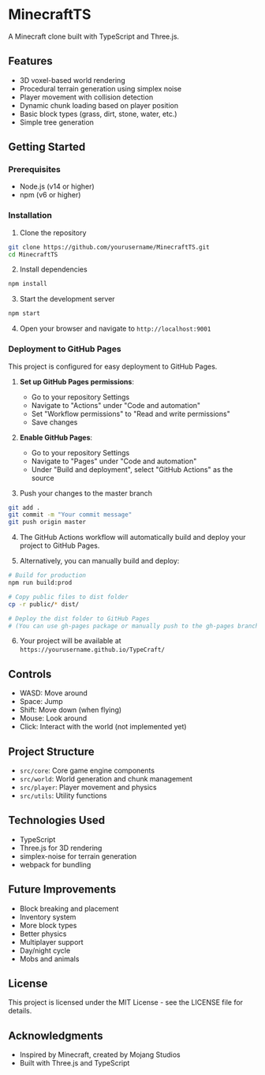 # MinecraftTS

A Minecraft clone built with TypeScript and Three.js.

## Features

- 3D voxel-based world rendering
- Procedural terrain generation using simplex noise
- Player movement with collision detection
- Dynamic chunk loading based on player position
- Basic block types (grass, dirt, stone, water, etc.)
- Simple tree generation

## Getting Started

### Prerequisites

- Node.js (v14 or higher)
- npm (v6 or higher)

### Installation

1. Clone the repository
```bash
git clone https://github.com/yourusername/MinecraftTS.git
cd MinecraftTS
```

2. Install dependencies
```bash
npm install
```

3. Start the development server
```bash
npm start
```

4. Open your browser and navigate to `http://localhost:9001`

### Deployment to GitHub Pages

This project is configured for easy deployment to GitHub Pages.

1. **Set up GitHub Pages permissions**:
   - Go to your repository Settings
   - Navigate to "Actions" under "Code and automation"
   - Set "Workflow permissions" to "Read and write permissions"
   - Save changes

2. **Enable GitHub Pages**:
   - Go to your repository Settings
   - Navigate to "Pages" under "Code and automation"
   - Under "Build and deployment", select "GitHub Actions" as the source

3. Push your changes to the master branch
```bash
git add .
git commit -m "Your commit message"
git push origin master
```

4. The GitHub Actions workflow will automatically build and deploy your project to GitHub Pages.

5. Alternatively, you can manually build and deploy:
```bash
# Build for production
npm run build:prod

# Copy public files to dist folder
cp -r public/* dist/

# Deploy the dist folder to GitHub Pages
# (You can use gh-pages package or manually push to the gh-pages branch)
```

6. Your project will be available at `https://yourusername.github.io/TypeCraft/`

## Controls

- WASD: Move around
- Space: Jump
- Shift: Move down (when flying)
- Mouse: Look around
- Click: Interact with the world (not implemented yet)

## Project Structure

- `src/core`: Core game engine components
- `src/world`: World generation and chunk management
- `src/player`: Player movement and physics
- `src/utils`: Utility functions

## Technologies Used

- TypeScript
- Three.js for 3D rendering
- simplex-noise for terrain generation
- webpack for bundling

## Future Improvements

- Block breaking and placement
- Inventory system
- More block types
- Better physics
- Multiplayer support
- Day/night cycle
- Mobs and animals

## License

This project is licensed under the MIT License - see the LICENSE file for details.

## Acknowledgments

- Inspired by Minecraft, created by Mojang Studios
- Built with Three.js and TypeScript 